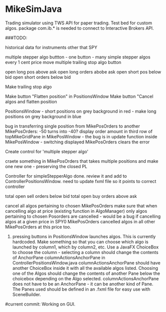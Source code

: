# MikeSimJava
Trading simulator using TWS API for paper trading. Test bed for custom algos.
package com.ib.* is needed to connect to Interactive Brokers API.


###TODO:

historical data for instruments other that SPY

multiple stepper algo buttton - one button - many simple stepper algos every 1 cent price move
multiple trailing stop algo button

open long pos above ask
open long orders abobe ask
open short pos below bid
open short orders below bid

Make trailing stop algo

Make button "Flatten position" in PositionsWindow
Make button "Cancel algos and flatten position

PositionsWindow - short positions on grey background in red - make long positions on grey background in blue

bug in transferring single position from MikePosOrders to another MikePosOrders: -50 turns into -40?
display order amount in third row of topMikeGridPane in MikePosWindow - the bug is in update function
inside MikePosWindow - switching displayed MikePosOrders clears the error

Create control for 'multiple stepper algo'

craete something in MikePosOrders that takes multiple positions and make one new one - preserving the closed PL


Controller for simpleStepperAlgo done. review it and add to ControllerPositionsWindow.
need to update fxml file so it points to correct controller

total open sell orders below bid
total open buy orders above ask

cancel all algos pertaining to chosen MikePosOrders
make sure that when cancelling algo at price (existing function in AlgoManager) only algos pertaining to chosen Posorders are cancelled - would be a bug if cancelling algos at a given price in SPY0 MikePosOrders cancelled algos in all other MikePosOrders at this price too.
 


1. pressing buttons in PositionsWindow launches algos. This is currently hardcoded.
Make something so that you can choose which algo is launched by column1, which by column2,
etc. Use a JavaFX ChoiceBox to choose the column - selecting a column should
change the contents of AnchorPane columnActionsAnchorPane in ControllerPositionsWindow.java
columnActionsAnchorPane should have another ChoiceBox inside it with all the available
algos listed. Choosing one of the Algos should change the contents of another Pane
below the choicebox depending on the Algo selected. columnActionsAnchorPane does not 
have to be an AnchorPane - it can be another kind of Pane. The Panes used should be
defined in an .fxml file for easy use with SceneBuilder.

#current commit:
Working on GUI. 